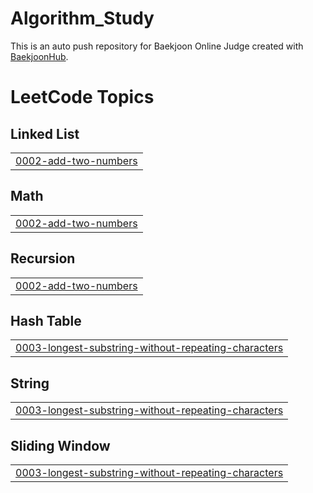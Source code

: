# Algorithm_Study
This is an auto push repository for Baekjoon Online Judge created with [BaekjoonHub](https://github.com/BaekjoonHub/BaekjoonHub).

<!---LeetCode Topics Start-->
# LeetCode Topics
## Linked List
|  |
| ------- |
| [0002-add-two-numbers](https://github.com/devpark435/Algorithm_Study/tree/master/0002-add-two-numbers) |
## Math
|  |
| ------- |
| [0002-add-two-numbers](https://github.com/devpark435/Algorithm_Study/tree/master/0002-add-two-numbers) |
## Recursion
|  |
| ------- |
| [0002-add-two-numbers](https://github.com/devpark435/Algorithm_Study/tree/master/0002-add-two-numbers) |
## Hash Table
|  |
| ------- |
| [0003-longest-substring-without-repeating-characters](https://github.com/devpark435/Algorithm_Study/tree/master/0003-longest-substring-without-repeating-characters) |
## String
|  |
| ------- |
| [0003-longest-substring-without-repeating-characters](https://github.com/devpark435/Algorithm_Study/tree/master/0003-longest-substring-without-repeating-characters) |
## Sliding Window
|  |
| ------- |
| [0003-longest-substring-without-repeating-characters](https://github.com/devpark435/Algorithm_Study/tree/master/0003-longest-substring-without-repeating-characters) |
<!---LeetCode Topics End-->